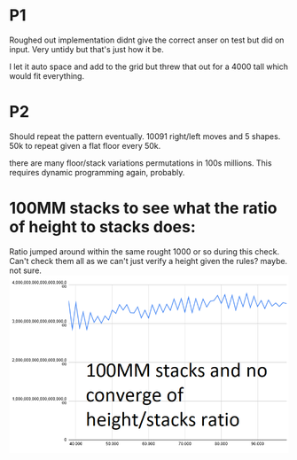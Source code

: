 # P1

Roughed out implementation didnt give the correct anser on test but did on input. Very untidy but that's just how it be.

I let it auto space and add to the grid but threw that out for a 4000 tall which would fit everything.

# P2

Should repeat the pattern eventually. 10091 right/left moves and 5 shapes. 50k to repeat given a flat floor every 50k.

there are many floor/stack variations permutations in 100s millions. This requires dynamic programming again, probably.


# 100MM stacks to see what the ratio of height to stacks does:
Ratio jumped around within the same rought 1000 or so during this check. Can't check
them all as we can't just verify a height given the rules? maybe. not sure.
![](Untitled2.png)